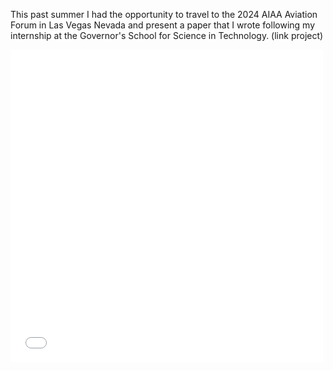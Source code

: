 This past summer I had the opportunity to travel to the 2024 AIAA Aviation Forum in Las Vegas Nevada and present a paper that I wrote following my internship at the Governor's School for Science in Technology. (link project)

<embed src="/assets/Customizable Turbofan Engine Component in OpenVSP-FinalConferenceSubmission (2).pdf" width="500" height="500" type="application/pdf">
